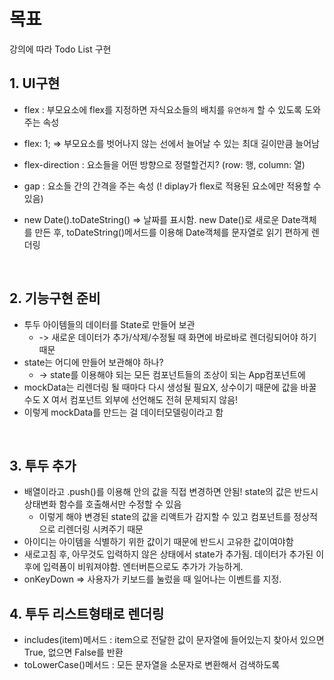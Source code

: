 # 목표

강의에 따라 Todo List 구현

## 1. UI구현

- flex : 부모요소에 flex를 지정하면 자식요소들의 배치를 `유연하게` 할 수 있도록 도와주는 속성
- flex: 1; => 부모요소를 벗어나지 않는 선에서 늘어날 수 있는 최대 길이만큼 늘어남
- flex-direction : 요소들을 어떤 방향으로 정렬할건지? (row: 행, column: 열)
- gap : 요소들 간의 간격을 주는 속성 (! diplay가 flex로 적용된 요소에만 적용할 수 있음)

- new Date().toDateString() => 날짜를 표시함. new Date()로 새로운 Date객체를 만든 후, toDateString()메서드를 이용해 Date객체를 문자열로 읽기 편하게 렌더링

<br>

## 2. 기능구현 준비

- 투두 아이템들의 데이터를 State로 만들어 보관
  - -> 새로운 데이터가 추가/삭제/수정될 때 화면에 바로바로 렌더링되어야 하기 때문
- state는 어디에 만들어 보관해야 하나?
  - -> state를 이용해야 되는 모든 컴포넌트들의 조상이 되는 App컴포넌트에
- mockData는 리렌더링 될 때마다 다시 생성될 필요X, 상수이기 때문에 값을 바꿀수도 X 여서 컴포넌트 외부에 선언해도 전혀 문제되지 않음!
- 이렇게 mockData를 만드는 걸 데이터모델링이라고 함

<br>

## 3. 투두 추가

- 배열이라고 .push()를 이용해 안의 값을 직접 변경하면 안됨! state의 값은 반드시 상태변화 함수를 호출해서만 수정할 수 있음
  - 이렇게 해야 변경된 state의 값을 리액트가 감지할 수 있고 컴포넌트를 정상적으로 리렌더링 시켜주기 때문
- 아이디는 아이템을 식별하기 위한 값이기 때문에 반드시 고유한 값이여야함
- 새로고침 후, 아무것도 입력하지 않은 상태에서 state가 추가됨. 데이터가 추가된 이후에 입력폼이 비워져야함. 엔터버튼으로도 추가가 가능하게.
- onKeyDown => 사용자가 키보드를 눌렀을 때 일어나는 이벤트를 지정.

## 4. 투두 리스트형태로 렌더링

- includes(item)메서드 : item으로 전달한 값이 문자열에 들어있는지 찾아서 있으면 True, 없으면 False를 반환
- toLowerCase()메서드 : 모든 문자열을 소문자로 변환해서 검색하도록
